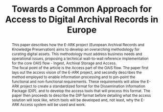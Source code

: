 ---
abstract: 'This paper describes how the E-ARK project (European Archival Records and
  Knowledge Preservation) aims to develop an overarching methodology for curating
  digital assets. This methodology must address business needs and operational issues,
  proposing a technical wall-to-wall reference implementation for the core OAIS flow
  - Ingest, Archival Storage and Access.


  The focal point of the article is the Access part of the OAIS flow. The paper first
  lays out the access vision of the E-ARK project, and secondly describes the method
  employed to enable information processing and to pin-point the functional and non-functional
  requirements. These requirements will allow the E-ARK project to create a standardized
  format for the Dissemination Information Package (DIP), and to develop the access
  tools that will process this format. The paper then proceeds to describe the DIP
  format before detailing what the access solution will look like, which tools will
  be developed and, not least, why the E-ARK Access system will be used and work.'
creators:
- Alex Thirifays
- Katherine Hougaard Edsen Johansen
date: null
document_url: https://services.phaidra.univie.ac.at/api/object/o:429561/download
grand_parent: iPRES
institutions: []
keywords:
- access management
- dip format
- e-ark-project
- digital archives
landing_page_url: https://phaidra.univie.ac.at/o:429561
language: eng
layout: publication
license: CC BY 4.0 International
notes_url: null
parent: iPRES 2015
publication_type: paper
size: 756361
slides_url: null
source_name: iPRES
stream_url: null
title: Towards a Common Approach for Access to Digital Archival Records in Europe
year: 2015
---